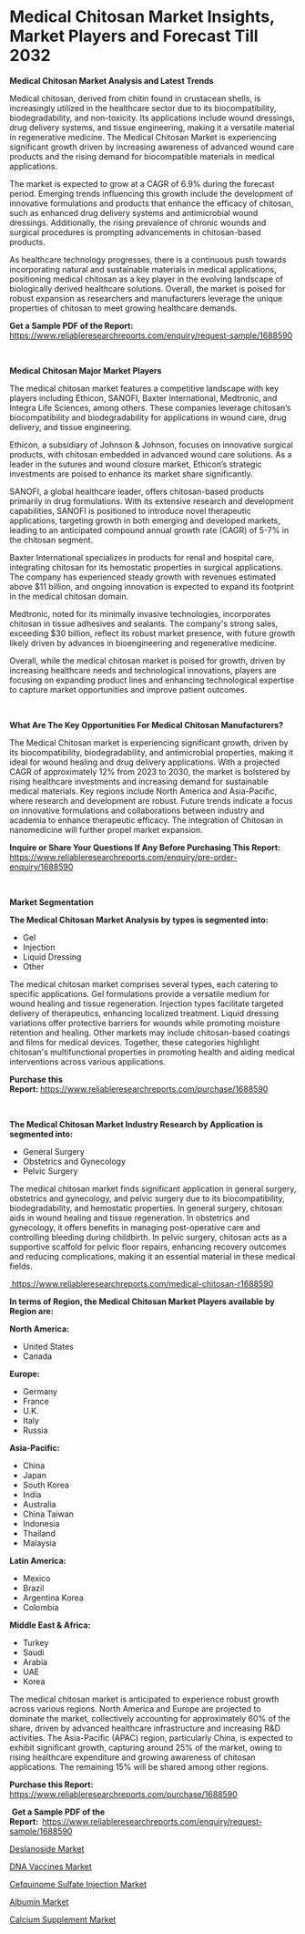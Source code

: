 <p><h1>Medical Chitosan Market Insights, Market Players and Forecast Till 2032</h1></p><p><strong>Medical Chitosan Market Analysis and Latest Trends</strong></p>
<p><p>Medical chitosan, derived from chitin found in crustacean shells, is increasingly utilized in the healthcare sector due to its biocompatibility, biodegradability, and non-toxicity. Its applications include wound dressings, drug delivery systems, and tissue engineering, making it a versatile material in regenerative medicine. The Medical Chitosan Market is experiencing significant growth driven by increasing awareness of advanced wound care products and the rising demand for biocompatible materials in medical applications.</p><p>The market is expected to grow at a CAGR of 6.9% during the forecast period. Emerging trends influencing this growth include the development of innovative formulations and products that enhance the efficacy of chitosan, such as enhanced drug delivery systems and antimicrobial wound dressings. Additionally, the rising prevalence of chronic wounds and surgical procedures is prompting advancements in chitosan-based products.</p><p>As healthcare technology progresses, there is a continuous push towards incorporating natural and sustainable materials in medical applications, positioning medical chitosan as a key player in the evolving landscape of biologically derived healthcare solutions. Overall, the market is poised for robust expansion as researchers and manufacturers leverage the unique properties of chitosan to meet growing healthcare demands.</p></p>
<p><strong>Get a Sample PDF of the Report:&nbsp;</strong> <a href="https://www.reliableresearchreports.com/enquiry/request-sample/1688590?utm_campaign=16&utm_medium=2&utm_source=Github&utm_content=ia&utm_term=08032025&utm_id=medical-chitosan">https://www.reliableresearchreports.com/enquiry/request-sample/1688590</a></p>
<p>&nbsp;</p>
<p><strong>Medical Chitosan Major Market Players</strong></p>
<p><p>The medical chitosan market features a competitive landscape with key players including Ethicon, SANOFI, Baxter International, Medtronic, and Integra Life Sciences, among others. These companies leverage chitosan’s biocompatibility and biodegradability for applications in wound care, drug delivery, and tissue engineering.</p><p>Ethicon, a subsidiary of Johnson & Johnson, focuses on innovative surgical products, with chitosan embedded in advanced wound care solutions. As a leader in the sutures and wound closure market, Ethicon’s strategic investments are poised to enhance its market share significantly.</p><p>SANOFI, a global healthcare leader, offers chitosan-based products primarily in drug formulations. With its extensive research and development capabilities, SANOFI is positioned to introduce novel therapeutic applications, targeting growth in both emerging and developed markets, leading to an anticipated compound annual growth rate (CAGR) of 5-7% in the chitosan segment.</p><p>Baxter International specializes in products for renal and hospital care, integrating chitosan for its hemostatic properties in surgical applications. The company has experienced steady growth with revenues estimated above $11 billion, and ongoing innovation is expected to expand its footprint in the medical chitosan domain.</p><p>Medtronic, noted for its minimally invasive technologies, incorporates chitosan in tissue adhesives and sealants. The company's strong sales, exceeding $30 billion, reflect its robust market presence, with future growth likely driven by advances in bioengineering and regenerative medicine.</p><p>Overall, while the medical chitosan market is poised for growth, driven by increasing healthcare needs and technological innovations, players are focusing on expanding product lines and enhancing technological expertise to capture market opportunities and improve patient outcomes.</p></p>
<p>&nbsp;</p>
<p><strong>What Are The Key Opportunities For Medical Chitosan Manufacturers?</strong></p>
<p><p>The Medical Chitosan market is experiencing significant growth, driven by its biocompatibility, biodegradability, and antimicrobial properties, making it ideal for wound healing and drug delivery applications. With a projected CAGR of approximately 12% from 2023 to 2030, the market is bolstered by rising healthcare investments and increasing demand for sustainable medical materials. Key regions include North America and Asia-Pacific, where research and development are robust. Future trends indicate a focus on innovative formulations and collaborations between industry and academia to enhance therapeutic efficacy. The integration of Chitosan in nanomedicine will further propel market expansion.</p></p>
<p><strong>Inquire or Share Your Questions If Any Before Purchasing This Report:</strong> <a href="https://www.reliableresearchreports.com/enquiry/pre-order-enquiry/1688590?utm_campaign=16&utm_medium=2&utm_source=Github&utm_content=ia&utm_term=08032025&utm_id=medical-chitosan">https://www.reliableresearchreports.com/enquiry/pre-order-enquiry/1688590</a></p>
<p>&nbsp;</p>
<p><strong>Market Segmentation</strong></p>
<p><strong>The Medical Chitosan Market Analysis by types is segmented into:</strong></p>
<p><ul><li>Gel</li><li>Injection</li><li>Liquid Dressing</li><li>Other</li></ul></p>
<p><p>The medical chitosan market comprises several types, each catering to specific applications. Gel formulations provide a versatile medium for wound healing and tissue regeneration. Injection types facilitate targeted delivery of therapeutics, enhancing localized treatment. Liquid dressing variations offer protective barriers for wounds while promoting moisture retention and healing. Other markets may include chitosan-based coatings and films for medical devices. Together, these categories highlight chitosan's multifunctional properties in promoting health and aiding medical interventions across various applications.</p></p>
<p><strong>Purchase this Report:&nbsp;</strong><a href="https://www.reliableresearchreports.com/purchase/1688590?utm_campaign=16&utm_medium=2&utm_source=Github&utm_content=ia&utm_term=08032025&utm_id=medical-chitosan">https://www.reliableresearchreports.com/purchase/1688590</a></p>
<p>&nbsp;</p>
<p><strong>The Medical Chitosan Market Industry Research by Application is segmented into:</strong></p>
<p><ul><li>General Surgery</li><li>Obstetrics and Gynecology</li><li>Pelvic Surgery</li></ul></p>
<p><p>The medical chitosan market finds significant application in general surgery, obstetrics and gynecology, and pelvic surgery due to its biocompatibility, biodegradability, and hemostatic properties. In general surgery, chitosan aids in wound healing and tissue regeneration. In obstetrics and gynecology, it offers benefits in managing post-operative care and controlling bleeding during childbirth. In pelvic surgery, chitosan acts as a supportive scaffold for pelvic floor repairs, enhancing recovery outcomes and reducing complications, making it an essential material in these medical fields.</p></p>
<p><a href="https://www.reliableresearchreports.com/medical-chitosan-r1688590?utm_campaign=16&utm_medium=2&utm_source=Github&utm_content=ia&utm_term=08032025&utm_id=medical-chitosan">&nbsp;https://www.reliableresearchreports.com/medical-chitosan-r1688590</a></p>
<p><strong>In terms of Region, the Medical Chitosan Market Players available by Region are:</strong></p>
<p>
    <p> <strong> North America: </strong>
        <ul>
            <li>United States</li>
            <li>Canada</li>
        </ul>
        </p> 
    <p> <strong> Europe: </strong>
        <ul>
            <li>Germany</li>
            <li>France</li>
            <li>U.K.</li>
            <li>Italy</li>
            <li>Russia</li>
        </ul>
        </p> 
    <p> <strong> Asia-Pacific: </strong>
        <ul>
            <li>China</li>
            <li>Japan</li>
            <li>South Korea</li>
            <li>India</li>
            <li>Australia</li>
            <li>China Taiwan</li>
            <li>Indonesia</li>
            <li>Thailand</li>
            <li>Malaysia</li>
        </ul>
        </p> 
    <p> <strong> Latin America: </strong>
        <ul>
            <li>Mexico</li>
            <li>Brazil</li>
            <li>Argentina Korea</li>
            <li>Colombia</li>
        </ul>
        </p> 
    <p> <strong> Middle East & Africa: </strong>
        <ul>
            <li>Turkey</li>
            <li>Saudi</li>
            <li>Arabia</li>
            <li>UAE</li>
            <li>Korea</li>
        </ul>
    </p>
    </p>
<p><p>The medical chitosan market is anticipated to experience robust growth across various regions. North America and Europe are projected to dominate the market, collectively accounting for approximately 60% of the share, driven by advanced healthcare infrastructure and increasing R&D activities. The Asia-Pacific (APAC) region, particularly China, is expected to exhibit significant growth, capturing around 25% of the market, owing to rising healthcare expenditure and growing awareness of chitosan applications. The remaining 15% will be shared among other regions.</p></p>
<p><strong>Purchase this Report: </strong><a href="https://www.reliableresearchreports.com/purchase/1688590?utm_campaign=16&utm_medium=2&utm_source=Github&utm_content=ia&utm_term=08032025&utm_id=medical-chitosan">https://www.reliableresearchreports.com/purchase/1688590</a></p>
<p>&nbsp;<strong>Get a Sample PDF of the Report:&nbsp;&nbsp;</strong><a href="https://www.reliableresearchreports.com/enquiry/request-sample/1688590?utm_campaign=16&utm_medium=2&utm_source=Github&utm_content=ia&utm_term=08032025&utm_id=medical-chitosan">https://www.reliableresearchreports.com/enquiry/request-sample/1688590</a></p>
<p><strong></strong></p>
<p><p><a href="https://github.com/mehakmiamid1/Market-Research-Report-List-1/blob/main/deslanoside-market.md?utm_campaign=16&utm_medium=2&utm_source=Github&utm_content=ia&utm_term=08032025&utm_id=medical-chitosan">Deslanoside Market</a></p><p><a href="https://github.com/jenevycachat/Market-Research-Report-List-1/blob/main/dna-vaccines-market.md?utm_campaign=16&utm_medium=2&utm_source=Github&utm_content=ia&utm_term=08032025&utm_id=medical-chitosan">DNA Vaccines Market</a></p><p><a href="https://github.com/JosephineMcguire65/Market-Research-Report-List-1/blob/main/cefquinome-sulfate-injection-market.md?utm_campaign=16&utm_medium=2&utm_source=Github&utm_content=ia&utm_term=08032025&utm_id=medical-chitosan">Cefquinome Sulfate Injection Market</a></p><p><a href="https://github.com/cobinaydin13/Market-Research-Report-List-1/blob/main/albumin-market.md?utm_campaign=16&utm_medium=2&utm_source=Github&utm_content=ia&utm_term=08032025&utm_id=medical-chitosan">Albumin Market</a></p><p><a href="https://github.com/cachaskluwe/Market-Research-Report-List-1/blob/main/calcium-supplement-market.md?utm_campaign=16&utm_medium=2&utm_source=Github&utm_content=ia&utm_term=08032025&utm_id=medical-chitosan">Calcium Supplement Market</a></p></p>